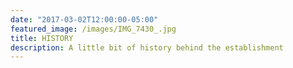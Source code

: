 ```yaml
---
date: "2017-03-02T12:00:00-05:00"
featured_image: /images/IMG_7430_.jpg
title: HISTORY
description: A little bit of history behind the establishment
---
```


